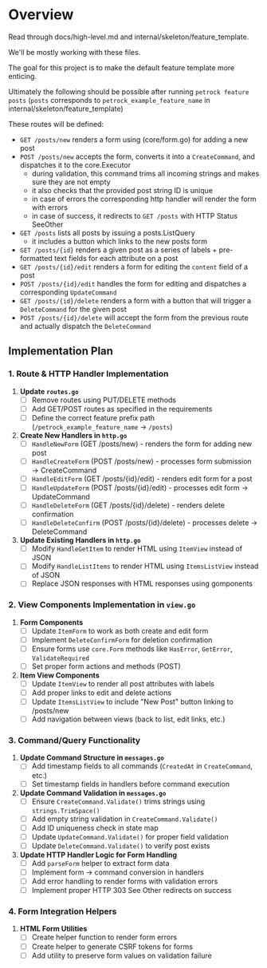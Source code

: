 # Overview

Read through docs/high-level.md and internal/skeleton/feature_template.

We'll be mostly working with these files.

The goal for this project is to make the default feature template more enticing.

Ultimately the following should be possible after running `petrock feature posts` (`posts` corresponds to `petrock_example_feature_name` in internal/skeleton/feature_template)

These routes will be defined:

- `GET /posts/new` renders a form using (core/form.go) for adding a new post
- `POST /posts/new` accepts the form, converts it into a `CreateCommand`, and dispatches it to the core.Executor
  - during validation, this command trims all incoming strings and makes sure they are not empty
  - it also checks that the provided post string ID is unique
  - in case of errors the corresponding http handler will render the form with errors
  - in case of success, it redirects to `GET /posts` with HTTP Status SeeOther
- `GET /posts` lists all posts by issuing a posts.ListQuery
  - it includes a button which links to the new posts form
- `GET /posts/{id}` renders a given post as a series of labels + pre-formatted text fields for each attribute on a post
- `GET /posts/{id}/edit` renders a form for editing the `content` field of a post
- `POST /posts/{id}/edit` handles the form for editing and dispatches a corresponding `UpdateCommand`
- `GET /posts/{id}/delete` renders a form with a button that will trigger a `DeleteCommand` for the given post
- `POST /posts/{id}/delete` will accept the form from the previous route and actually dispatch the `DeleteCommand`

## Implementation Plan

### 1. Route & HTTP Handler Implementation

1. **Update `routes.go`**
   - [ ] Remove routes using PUT/DELETE methods
   - [ ] Add GET/POST routes as specified in the requirements
   - [ ] Define the correct feature prefix path (`/petrock_example_feature_name` → `/posts`)

2. **Create New Handlers in `http.go`**
   - [ ] `HandleNewForm` (GET /posts/new) - renders the form for adding new post
   - [ ] `HandleCreateForm` (POST /posts/new) - processes form submission → CreateCommand
   - [ ] `HandleEditForm` (GET /posts/{id}/edit) - renders edit form for a post
   - [ ] `HandleUpdateForm` (POST /posts/{id}/edit) - processes edit form → UpdateCommand
   - [ ] `HandleDeleteForm` (GET /posts/{id}/delete) - renders delete confirmation
   - [ ] `HandleDeleteConfirm` (POST /posts/{id}/delete) - processes delete → DeleteCommand

3. **Update Existing Handlers in `http.go`**
   - [ ] Modify `HandleGetItem` to render HTML using `ItemView` instead of JSON
   - [ ] Modify `HandleListItems` to render HTML using `ItemsListView` instead of JSON
   - [ ] Replace JSON responses with HTML responses using gomponents

### 2. View Components Implementation in `view.go`

1. **Form Components**
   - [ ] Update `ItemForm` to work as both create and edit form
   - [ ] Implement `DeleteConfirmForm` for deletion confirmation
   - [ ] Ensure forms use `core.Form` methods like `HasError`, `GetError`, `ValidateRequired`
   - [ ] Set proper form actions and methods (POST)

2. **Item View Components**
   - [ ] Update `ItemView` to render all post attributes with labels
   - [ ] Add proper links to edit and delete actions
   - [ ] Update `ItemsListView` to include "New Post" button linking to /posts/new
   - [ ] Add navigation between views (back to list, edit links, etc.)

### 3. Command/Query Functionality

1. **Update Command Structure in `messages.go`**
   - [ ] Add timestamp fields to all commands (`CreatedAt` in `CreateCommand`, etc.)
   - [ ] Set timestamp fields in handlers before command execution

2. **Update Command Validation in `messages.go`**
   - [ ] Ensure `CreateCommand.Validate()` trims strings using `strings.TrimSpace()`
   - [ ] Add empty string validation in `CreateCommand.Validate()`
   - [ ] Add ID uniqueness check in state map
   - [ ] Update `UpdateCommand.Validate()` for proper field validation
   - [ ] Update `DeleteCommand.Validate()` to verify post exists

2. **Update HTTP Handler Logic for Form Handling**
   - [ ] Add `parseForm` helper to extract form data
   - [ ] Implement form → command conversion in handlers
   - [ ] Add error handling to render forms with validation errors
   - [ ] Implement proper HTTP 303 See Other redirects on success

### 4. Form Integration Helpers

1. **HTML Form Utilities**
   - [ ] Create helper function to render form errors
   - [ ] Create helper to generate CSRF tokens for forms
   - [ ] Add utility to preserve form values on validation failure
